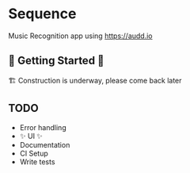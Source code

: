 # Sequence

Music Recognition app using https://audd.io

## 🚧 Getting Started 🚧

🏗️ Construction is underway, please come back later

## TODO
- Error handling
- ✨ UI ✨
- Documentation
- CI Setup
- Write tests